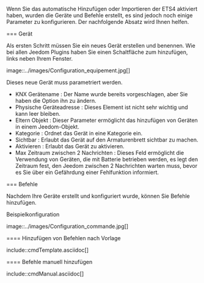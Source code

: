 Wenn Sie das automatische Hinzufügen oder Importieren der ETS4 aktiviert haben, wurden die Geräte und Befehle erstellt, es sind jedoch noch einige Parameter zu konfigurieren.
Der nachfolgende Absatz wird Ihnen helfen.

=== Gerät

Als ersten Schritt müssen Sie ein neues Gerät erstellen und benennen.
Wie bei allen Jeedom Plugins haben Sie einen Schaltfläche zum hinzufügen, links neben Ihrem Fenster.

image::../images/Configuration_equipement.jpg[]

Dieses neue Gerät muss parametriert werden.

* KNX Gerätename : Der Name wurde bereits vorgeschlagen, aber Sie haben die Option ihn zu ändern.
* Physische Geräteadresse : Dieses Element ist nicht sehr wichtig und kann leer bleiben.
* Eltern Objekt : Dieser Parameter ermöglicht das hinzufügen von Geräten in einem Jeedom-Objekt.
* Kategorie : Ordnet das Gerät in eine Kategorie ein.
* Sichtbar : Erlaubt das Gerät auf den Armaturenbrett sichtbar zu machen.
* Aktivieren : Erlaubt das Gerät zu aktivieren.
* Max Zeitraum zwischen 2 Nachrichten : Dieses Feld ermöglicht die Verwendung von Geräten, die mit Batterie betrieben werden, es legt den Zeitraum fest, den Jeedom zwischen 2 Nachrichten warten muss, bevor es Sie über ein Gefährdung einer Fehlfunktion informiert.

=== Befehle

Nachdem Ihre Geräte erstellt und konfiguriert wurde, können Sie Befehle hinzufügen.

Beispielkonfiguration

image::../images/Configuration_commande.jpg[]

==== Hinzufügen von Befehlen nach Vorlage

include::cmdTemplate.asciidoc[]

==== Befehle manuell hinzufügen

include::cmdManual.asciidoc[]

